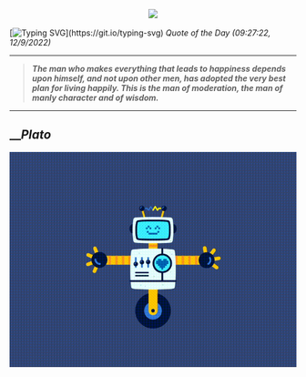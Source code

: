 <p align='center'><img src='https://komarev.com/ghpvc/?username=hungpurdie&label=Total+Vistors&color=brightgreen&style=plastic'></p> 

[![Typing SVG](https://readme-typing-svg.herokuapp.com?font=Press+Start+2P&color=C2F784&size=35&width=900&height=100&lines=Hello+World%2C+I'm+Hung+!)](https://git.io/typing-svg) 
 _Quote of the Day (09:27:22, 12/9/2022)_
___
>**_The man who makes everything that leads to happiness depends upon himself, and not upon other men, has adopted the very best plan for living happily. This is the man of moderation, the man of manly character and of wisdom._**
___

## __**_Plato_**

![RobotDance](src/assets/images/robot-dancing-dribble.gif?style=center)
